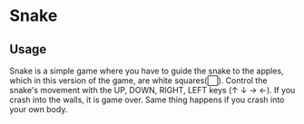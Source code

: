 # Snake


## Usage
Snake is a simple game where you have to guide the snake to the apples, which in this version of the game, are white squares(⬜️). Control the snake's movement with the UP, DOWN, RIGHT, LEFT keys (↑ ↓ → ←). If you crash into the walls, it is game over. Same thing happens if you crash into your own body.

